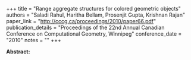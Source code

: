 +++
title = "Range aggregate structures for colored geometric objects"
authors = "Saladi Rahul, Haritha Bellam, Prosenjit Gupta, Krishnan Rajan"
paper_link = "http://cccg.ca/proceedings/2010/paper66.pdf"
publication_details = "Proceedings of the 22nd Annual Canadian Conference on Computational Geometry,  Winnipeg"
conference_date = "2010"
notes = ""
+++

<b>Abstract:</b>
